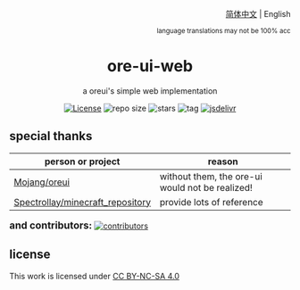 <div align="right">

[简体中文](README-sch.md) | English

<sup>language translations may not be 100% acc</sup>

</div>

<div align="center">

# ore-ui-web
a oreui's simple web implementation

[![License](https://img.shields.io/badge/License-CC_BY--NC--SA_4.0-defalut?style=social&logo=creativecommons
)](https://creativecommons.org/licenses/by-nc-sa/4.0/) ![repo size](https://img.shields.io/github/repo-size/XiaozhiSans/ore-ui-web?style=social&logo=github) ![stars](https://img.shields.io/github/stars/XiaozhiSans/ore-ui-web) ![tag](https://img.shields.io/github/v/tag/XiaozhiSans/ore-ui-web?include_prereleases&sort=date&style=social&logo=github) [![jsdelivr](https://img.shields.io/jsdelivr/gh/hm/XiaozhiSans/ore-ui-web?style=social&logo=jsdelivr)](https://www.jsdelivr.com/package/gh/XiaozhiSans/ore-ui-web)

</div>

## special thanks
| person or project | reason |
|-|-|
| [Mojang/oreui](https://github.com/Mojang/ore-ui) | without them, the ore-ui would not be realized! |
| [Spectrollay/minecraft_repository](https://github.com/Spectrollay/minecraft_repository) | provide lots of reference |

<span style="font-size: 1.25em;">**and contributors:**</span>
[![contributors](https://contrib.rocks/image?repo=XiaozhiSans/ore-ui-web)](https://github.com/XiaozhiSans/ore-ui-web/graphs/contributors)

## license
This work is licensed under [CC BY-NC-SA 4.0](https://creativecommons.org/licenses/by-nc-sa/4.0/) 
